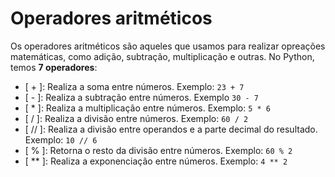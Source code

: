 # Operadores aritméticos

Os operadores aritméticos são aqueles que usamos para realizar opreações matemáticas, como adição, subtração, multiplicação e outras. No Python, temos **7 operadores**:

- [ + ]: Realiza a soma entre números. Exemplo: `23 + 7`
- [ - ]: Realiza a subtração entre números. Exemplo `30 - 7`
- [ * ]: Realiza a multiplicação entre números. Exemplo: `5 * 6`
- [ / ]: Realiza a divisão entre números. Exemplo: `60 / 2`
- [ // ]: Realiza a divisão entre operandos e a parte decimal do resultado. Exemplo: `10 // 6`
- [ % ]: Retorna o resto da divisão entre números. Exemplo: `60 % 2`
- [ ** ]: Realiza a exponenciação entre números. Exemplo: `4 ** 2`
